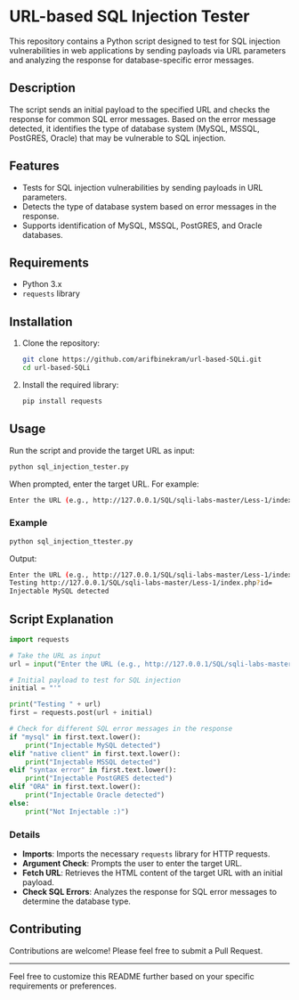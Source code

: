 
# URL-based SQL Injection Tester

This repository contains a Python script designed to test for SQL injection vulnerabilities in web applications by sending payloads via URL parameters and analyzing the response for database-specific error messages.

## Description

The script sends an initial payload to the specified URL and checks the response for common SQL error messages. Based on the error message detected, it identifies the type of database system (MySQL, MSSQL, PostGRES, Oracle) that may be vulnerable to SQL injection.

## Features

- Tests for SQL injection vulnerabilities by sending payloads in URL parameters.
- Detects the type of database system based on error messages in the response.
- Supports identification of MySQL, MSSQL, PostGRES, and Oracle databases.

## Requirements

- Python 3.x
- `requests` library

## Installation

1. Clone the repository:

    ```bash
    git clone https://github.com/arifbinekram/url-based-SQLi.git
    cd url-based-SQLi
    ```

2. Install the required library:

    ```bash
    pip install requests
    ```

## Usage

Run the script and provide the target URL as input:

```bash
python sql_injection_tester.py
```

When prompted, enter the target URL. For example:

```sh
Enter the URL (e.g., http://127.0.0.1/SQL/sqli-labs-master/Less-1/index.php?id=): http://127.0.0.1/SQL/sqli-labs-master/Less-1/index.php?id=
```

### Example

```sh
python sql_injection_ttester.py
```

Output:

```sh
Enter the URL (e.g., http://127.0.0.1/SQL/sqli-labs-master/Less-1/index.php?id=): http://127.0.0.1/SQL/sqli-labs-master/Less-1/index.php?id=
Testing http://127.0.0.1/SQL/sqli-labs-master/Less-1/index.php?id=
Injectable MySQL detected
```

## Script Explanation

```python
import requests

# Take the URL as input
url = input("Enter the URL (e.g., http://127.0.0.1/SQL/sqli-labs-master/Less-1/index.php?id=): ")

# Initial payload to test for SQL injection
initial = "'"

print("Testing " + url)
first = requests.post(url + initial)

# Check for different SQL error messages in the response
if "mysql" in first.text.lower():
    print("Injectable MySQL detected")
elif "native client" in first.text.lower():
    print("Injectable MSSQL detected")
elif "syntax error" in first.text.lower():
    print("Injectable PostGRES detected")
elif "ORA" in first.text.lower():
    print("Injectable Oracle detected")
else:
    print("Not Injectable :)")
```

### Details

- **Imports**: Imports the necessary `requests` library for HTTP requests.
- **Argument Check**: Prompts the user to enter the target URL.
- **Fetch URL**: Retrieves the HTML content of the target URL with an initial payload.
- **Check SQL Errors**: Analyzes the response for SQL error messages to determine the database type.

## Contributing

Contributions are welcome! Please feel free to submit a Pull Request.

---

Feel free to customize this README further based on your specific requirements or preferences.
